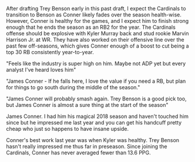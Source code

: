 After drafting Trey Benson early in this past draft, I expect the Cardinals to transition to Benson as Conner likely fades over the season health-wise.  However, Conner is healthy for the games, and I expect him to finish strong enough that he ends the season as an RB2 for the year.  The Cardinals offense should be explosive with Kyler Murray back and stud rookie Marvin Harrison Jr. at WR.  They have also worked on their offensive line over the past few off-seasons, which gives Conner enough of a boost to cut being a top 30 RB consistently year-to-year. 

"Feels like the industry is super high on him. Maybe not ADP yet but every analyst I've heard loves him"

"James Conner - If he falls here, I love the value if you need a RB, but plan for things to go south during the middle of the season."

"James Conner will probably smash again. Trey Benson is a good pick too, but James Conner is almost a sure thing at the start of the season"

James Conner. I had him his magical 2018 season and haven't touched him since but he impressed me last year and you can get his handcuff pretty cheap who just so happens to have insane upside.

Conner's best work last year was when Kyler was healthy. Trey Benson hasn't really impressed me thus far in preseason. Since joining the Cardinals, Conner has never averaged fewer than 13.6 PPG. 